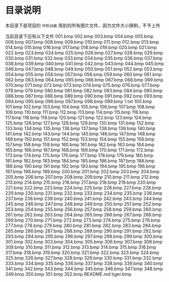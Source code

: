 # 目录说明

本目录下是项目的 `开机动画` 用到的所有图片文件，因为文件大小限制，不予上传

当前目录下应有以下文件
001.bmp
002.bmp
003.bmp
004.bmp
005.bmp
006.bmp
007.bmp
008.bmp
009.bmp
010.bmp
011.bmp
012.bmp
013.bmp
014.bmp
015.bmp
016.bmp
017.bmp
018.bmp
019.bmp
020.bmp
021.bmp
022.bmp
023.bmp
024.bmp
025.bmp
026.bmp
027.bmp
028.bmp
029.bmp
030.bmp
031.bmp
032.bmp
033.bmp
034.bmp
035.bmp
036.bmp
037.bmp
038.bmp
039.bmp
040.bmp
041.bmp
042.bmp
043.bmp
044.bmp
045.bmp
046.bmp
047.bmp
048.bmp
049.bmp
050.bmp
051.bmp
052.bmp
053.bmp
054.bmp
055.bmp
056.bmp
057.bmp
058.bmp
059.bmp
060.bmp
061.bmp
062.bmp
063.bmp
064.bmp
065.bmp
066.bmp
067.bmp
068.bmp
069.bmp
070.bmp
071.bmp
072.bmp
073.bmp
074.bmp
075.bmp
076.bmp
077.bmp
078.bmp
079.bmp
080.bmp
081.bmp
082.bmp
083.bmp
084.bmp
085.bmp
086.bmp
087.bmp
088.bmp
089.bmp
090.bmp
091.bmp
092.bmp
093.bmp
094.bmp
095.bmp
096.bmp
097.bmp
098.bmp
099.bmp
1.txt
100.bmp
101.bmp
102.bmp
103.bmp
104.bmp
105.bmp
106.bmp
107.bmp
108.bmp
109.bmp
110.bmp
111.bmp
112.bmp
113.bmp
114.bmp
115.bmp
116.bmp
117.bmp
118.bmp
119.bmp
120.bmp
121.bmp
122.bmp
123.bmp
124.bmp
125.bmp
126.bmp
127.bmp
128.bmp
129.bmp
130.bmp
131.bmp
132.bmp
133.bmp
134.bmp
135.bmp
136.bmp
137.bmp
138.bmp
139.bmp
140.bmp
141.bmp
142.bmp
143.bmp
144.bmp
145.bmp
146.bmp
147.bmp
148.bmp
149.bmp
150.bmp
151.bmp
152.bmp
153.bmp
154.bmp
155.bmp
156.bmp
157.bmp
158.bmp
159.bmp
160.bmp
161.bmp
162.bmp
163.bmp
164.bmp
165.bmp
166.bmp
167.bmp
168.bmp
169.bmp
170.bmp
171.bmp
172.bmp
173.bmp
174.bmp
175.bmp
176.bmp
177.bmp
178.bmp
179.bmp
180.bmp
181.bmp
182.bmp
183.bmp
184.bmp
185.bmp
186.bmp
187.bmp
188.bmp
189.bmp
190.bmp
191.bmp
192.bmp
193.bmp
194.bmp
195.bmp
196.bmp
197.bmp
198.bmp
199.bmp
200.bmp
201.bmp
202.bmp
203.bmp
204.bmp
205.bmp
206.bmp
207.bmp
208.bmp
209.bmp
210.bmp
211.bmp
212.bmp
213.bmp
214.bmp
215.bmp
216.bmp
217.bmp
218.bmp
219.bmp
220.bmp
221.bmp
222.bmp
223.bmp
224.bmp
225.bmp
226.bmp
227.bmp
228.bmp
229.bmp
230.bmp
231.bmp
232.bmp
233.bmp
234.bmp
235.bmp
236.bmp
237.bmp
238.bmp
239.bmp
240.bmp
241.bmp
242.bmp
243.bmp
244.bmp
245.bmp
246.bmp
247.bmp
248.bmp
249.bmp
250.bmp
251.bmp
252.bmp
253.bmp
254.bmp
255.bmp
256.bmp
257.bmp
258.bmp
259.bmp
260.bmp
261.bmp
262.bmp
263.bmp
264.bmp
265.bmp
266.bmp
267.bmp
268.bmp
269.bmp
270.bmp
271.bmp
272.bmp
273.bmp
274.bmp
275.bmp
276.bmp
277.bmp
278.bmp
279.bmp
280.bmp
281.bmp
282.bmp
283.bmp
284.bmp
285.bmp
286.bmp
287.bmp
288.bmp
289.bmp
290.bmp
291.bmp
292.bmp
293.bmp
294.bmp
295.bmp
296.bmp
297.bmp
298.bmp
299.bmp
300.bmp
301.bmp
302.bmp
303.bmp
304.bmp
305.bmp
306.bmp
307.bmp
308.bmp
309.bmp
310.bmp
311.bmp
312.bmp
313.bmp
314.bmp
315.bmp
316.bmp
317.bmp
318.bmp
319.bmp
320.bmp
321.bmp
322.bmp
323.bmp
324.bmp
325.bmp
326.bmp
327.bmp
328.bmp
329.bmp
330.bmp
331.bmp
332.bmp
333.bmp
334.bmp
335.bmp
336.bmp
337.bmp
338.bmp
339.bmp
340.bmp
341.bmp
342.bmp
343.bmp
344.bmp
345.bmp
346.bmp
347.bmp
348.bmp
349.bmp
350.bmp
351.bmp
352.bmp
README.md
tiger.bmp